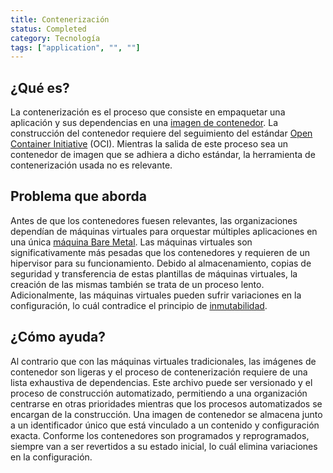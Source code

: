```yaml
---
title: Contenerización
status: Completed
category: Tecnología
tags: ["application", "", ""]
---
```


## ¿Qué es?

La contenerización es el proceso que consiste en empaquetar una aplicación y sus dependencias en una [imagen de contenedor](/es/container-image/).
La construcción del contenedor requiere del seguimiento del estándar [Open Container Initiative](https://opencontainers.org) (OCI).
Mientras la salida de este proceso sea un contenedor de imagen que se adhiera a dicho estándar, la herramienta de contenerización usada no es relevante.

## Problema que aborda

Antes de que los contenedores fuesen relevantes, las organizaciones dependían de máquinas virtuales para
orquestar múltiples aplicaciones en una única [máquina Bare Metal](/es/bare-metal-machine/).
Las máquinas virtuales son significativamente más pesadas que los contenedores y requieren de un hipervisor para su funcionamiento.
Debido al almacenamiento, copias de seguridad y transferencia de estas plantillas de máquinas virtuales, la creación de las mismas también se trata de un proceso lento.
Adicionalmente, las máquinas virtuales pueden sufrir variaciones en la configuración, lo cuál contradice el principio de [inmutabilidad](/es/immutable-infrastructure/).

## ¿Cómo ayuda?

Al contrario que con las máquinas virtuales tradicionales, las imágenes de contenedor son ligeras y
el proceso de contenerización requiere de una lista exhaustiva de dependencias.
Este archivo puede ser versionado y el proceso de construcción automatizado,
permitiendo a una organización centrarse en otras prioridades
mientras que los procesos automatizados se encargan de la construcción.
Una imagen de contenedor se almacena junto a un identificador único
que está vinculado a un contenido y configuración exacta.
Conforme los contenedores son programados y reprogramados,
siempre van a ser revertidos a su estado inicial, lo cuál elimina variaciones en la configuración.
